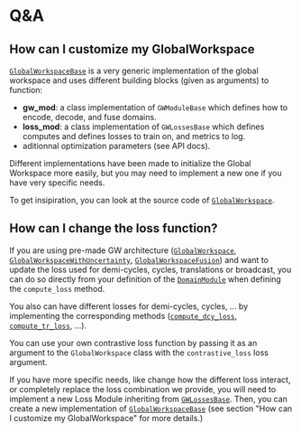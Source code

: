 # Q&A

## How can I customize my GlobalWorkspace
[`GlobalWorkspaceBase`](https://bdvllrs.github.io/shimmer/shimmer/modules/global_workspace.html#GlobalWorkspaceBase) 
is a very generic implementation of the global workspace and uses different building
blocks (given as arguments) to function:
* **gw_mod**: a class implementation of `GWModuleBase` which defines how to encode, 
    decode, and fuse domains.
* **loss_mod**: a class implementation of `GWLossesBase` which defines computes and
    defines losses to train on, and metrics to log.
* aditionnal optimization parameters (see API docs).

Different implementations have been made to initialize the Global Workspace more easily,
but you may need to implement a new one if you have very specific needs.

To get insipiration, you can look at the source code of
[`GlobalWorkspace`](https://bdvllrs.github.io/shimmer/shimmer/modules/global_workspace.html#GlobalWorkspace).

## How can I change the loss function?
If you are using pre-made GW architecture
([`GlobalWorkspace`](https://bdvllrs.github.io/shimmer/shimmer/modules/global_workspace.html#GlobalWorkspace),
[`GlobalWorkspaceWithUncertainty`](https://bdvllrs.github.io/shimmer/shimmer/modules/global_workspace.html#GlobalWorkspaceWithUncertainty),
[`GlobalWorkspaceFusion`](https://bdvllrs.github.io/shimmer/shimmer/modules/global_workspace.html#GlobalWorkspaceFusion)) and want to update the loss
used for demi-cycles, cycles, translations or broadcast, you can do so directly from
your definition of the
[`DomainModule`](https://bdvllrs.github.io/shimmer/shimmer/modules/domain.html#DomainModule.compute_loss)
when defining the `compute_loss` method.

You also can have different losses for demi-cycles, cycles, ... by implementing
the corresponding methods
([`compute_dcy_loss`](https://bdvllrs.github.io/shimmer/shimmer/modules/domain.html#DomainModule.compute_dcy_loss),
[`compute_tr_loss`](https://bdvllrs.github.io/shimmer/shimmer/modules/domain.html#DomainModule.compute_tr_loss), ...).

You can use your own contrastive loss function by passing it as an argument to the
`GlobalWorkspace` class with the `contrastive_loss` loss argument.

If you have more specific needs, like change how the different loss interact, or
completely replace the loss combination we provide, you will need to implement a new
Loss Module inheriting from
[`GWLossesBase`](https://bdvllrs.github.io/shimmer/shimmer/modules/losses.html#GWLossesBase).
Then, you can create a new implementation of
[`GlobalWorkspaceBase`](https://bdvllrs.github.io/shimmer/shimmer/modules/global_workspace.html#GlobalWorkspaceBase)
(see section "How can I customize my GlobalWorkspace" for more details.)
